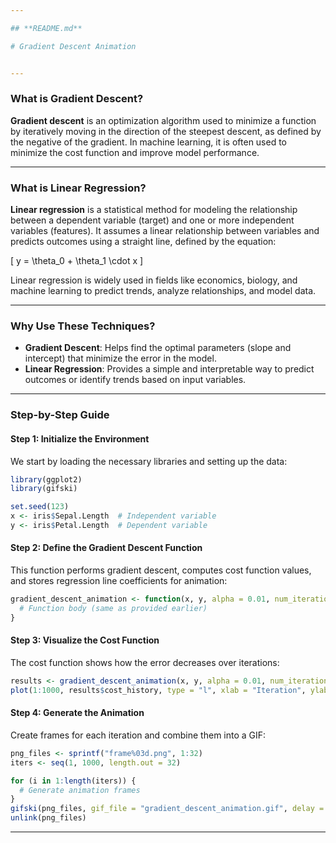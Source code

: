 ```yaml
---

## **README.md** 

# Gradient Descent Animation


---
```


### **What is Gradient Descent?**
**Gradient descent** is an optimization algorithm used to minimize a function by iteratively moving in the direction of the steepest descent, as defined by the negative of the gradient. In machine learning, it is often used to minimize the cost function and improve model performance.

---

### **What is Linear Regression?**
**Linear regression** is a statistical method for modeling the relationship between a dependent variable (target) and one or more independent variables (features). It assumes a linear relationship between variables and predicts outcomes using a straight line, defined by the equation:  

\[
y = \theta_0 + \theta_1 \cdot x
\]

Linear regression is widely used in fields like economics, biology, and machine learning to predict trends, analyze relationships, and model data.

---

### **Why Use These Techniques?**
- **Gradient Descent**: Helps find the optimal parameters (slope and intercept) that minimize the error in the model. 
- **Linear Regression**: Provides a simple and interpretable way to predict outcomes or identify trends based on input variables.

---

### **Step-by-Step Guide**

#### **Step 1: Initialize the Environment**
We start by loading the necessary libraries and setting up the data:
```R
library(ggplot2)
library(gifski)

set.seed(123)
x <- iris$Sepal.Length  # Independent variable
y <- iris$Petal.Length  # Dependent variable
```

#### **Step 2: Define the Gradient Descent Function**
This function performs gradient descent, computes cost function values, and stores regression line coefficients for animation:
```R
gradient_descent_animation <- function(x, y, alpha = 0.01, num_iterations = 1000) {
  # Function body (same as provided earlier)
}
```

#### **Step 3: Visualize the Cost Function**
The cost function shows how the error decreases over iterations:
```R
results <- gradient_descent_animation(x, y, alpha = 0.01, num_iterations = 1000)
plot(1:1000, results$cost_history, type = "l", xlab = "Iteration", ylab = "Cost")
```

#### **Step 4: Generate the Animation**
Create frames for each iteration and combine them into a GIF:
```R
png_files <- sprintf("frame%03d.png", 1:32)
iters <- seq(1, 1000, length.out = 32)

for (i in 1:length(iters)) {
  # Generate animation frames
}
gifski(png_files, gif_file = "gradient_descent_animation.gif", delay = 0.4)
unlink(png_files)
```

---
